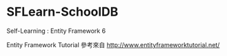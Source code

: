 SFLearn-SchoolDB
================

Self-Learning : Entity Framework 6

Entity Framework Tutorial
參考來自 <http://www.entityframeworktutorial.net/>
